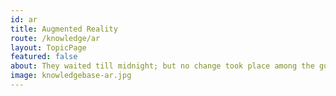 ```yaml
---
id: ar
title: Augmented Reality
route: /knowledge/ar
layout: TopicPage
featured: false
about: They waited till midnight; but no change took place among the guards.
image: knowledgebase-ar.jpg
---
```

